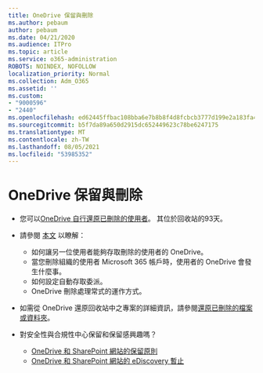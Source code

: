 ```yaml
---
title: OneDrive 保留與刪除
ms.author: pebaum
author: pebaum
ms.date: 04/21/2020
ms.audience: ITPro
ms.topic: article
ms.service: o365-administration
ROBOTS: NOINDEX, NOFOLLOW
localization_priority: Normal
ms.collection: Adm_O365
ms.assetid: ''
ms.custom:
- "9000596"
- "2440"
ms.openlocfilehash: ed62445ffbac108bba6e7b8b8f4d8fcbcb3777d199e2a183fa457949cfe830a0
ms.sourcegitcommit: b5f7da89a650d2915dc652449623c78be6247175
ms.translationtype: MT
ms.contentlocale: zh-TW
ms.lasthandoff: 08/05/2021
ms.locfileid: "53985352"
---
```

# <a name="onedrive-retention-and-deletion"></a>OneDrive 保留與刪除

- 您可以[OneDrive 自行還原已刪除的使用者](https://docs.microsoft.com/onedrive/restore-deleted-onedrive)。 其位於回收站的93天。

- 請參閱 [本文](https://docs.microsoft.com/onedrive/retention-and-deletion) 以瞭解：
    - 如何讓另一位使用者能夠存取刪除的使用者的 OneDrive。
    - 當您刪除組織的使用者 Microsoft 365 帳戶時，使用者的 OneDrive 會發生什麼事。
    - 如何設定自動存取委派。
    - OneDrive 刪除處理常式的運作方式。

- 如需從 OneDrive 還原回收站中之專案的詳細資訊，請參閱[還原已刪除的檔案或資料夾](https://support.office.com/article/949ada80-0026-4db3-a953-c99083e6a84f)。

- 對安全性與合規性中心保留和保留感興趣嗎？
    - [OneDrive 和 SharePoint 網站的保留原則](https://docs.microsoft.com/microsoft-365/compliance/retention-policies)
    - [OneDrive 和 SharePoint 網站的 eDiscovery 暫止](https://docs.microsoft.com/office365/securitycompliance/ediscovery-cases#step-4-place-content-locations-on-hold)
